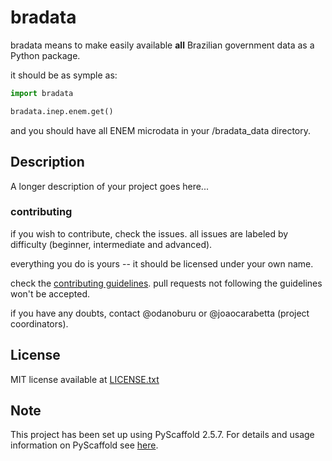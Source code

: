 # bradata

bradata means to make easily available **all** Brazilian government data as a Python package.

it should be as symple as:

```python
import bradata

bradata.inep.enem.get()
```

and you should have all ENEM microdata in your /bradata_data directory.

## Description


A longer description of your project goes here...

### contributing

if you wish to contribute, check the issues. all issues are labeled by difficulty (beginner, intermediate and advanced).

everything you do is yours -- it should be licensed under your own name.

check the [contributing guidelines](CONTRIBUTING.md). pull requests not following the guidelines won't be accepted.

if you have any doubts, contact @odanoburu or @joaocarabetta (project coordinators).

## License

MIT license available at [LICENSE.txt](LICENSE.txt)

## Note

This project has been set up using PyScaffold 2.5.7. For details and usage
information on PyScaffold see [here](http://pyscaffold.readthedocs.org/).

